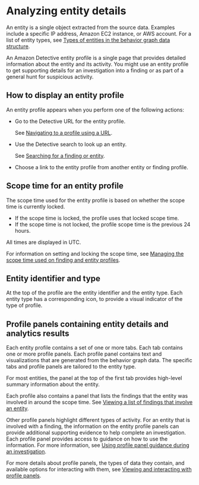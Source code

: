 # Analyzing entity details<a name="entity-profiles"></a>

An entity is a single object extracted from the source data\. Examples include a specific IP address, Amazon EC2 instance, or AWS account\. For a list of entity types, see [Types of entities in the behavior graph data structure](graph-data-structure-overview.md#entity-types)\.

An Amazon Detective entity profile is a single page that provides detailed information about the entity and its activity\. You might use an entity profile to get supporting details for an investigation into a finding or as part of a general hunt for suspicious activity\.

## How to display an entity profile<a name="entity-profiles-display"></a>

An entity profile appears when you perform one of the following actions:
+ Go to the Detective URL for the entity profile\.

  See [Navigating to a profile using a URL](profile-navigate-url.md)\.
+ Use the Detective search to look up an entity\.

  See [Searching for a finding or entity](detective-search.md)\.
+ Choose a link to the entity profile from another entity or finding profile\.

## Scope time for an entity profile<a name="entity-profile-scope-time"></a>

The scope time used for the entity profile is based on whether the scope time is currently locked\.
+ If the scope time is locked, the profile uses that locked scope time\.
+ If the scope time is not locked, the profile scope time is the previous 24 hours\.

All times are displayed in UTC\.

For information on setting and locking the scope time, see [Managing the scope time used on finding and entity profiles](scope-time-managing.md)\.

## Entity identifier and type<a name="entity-identifier-type"></a>

At the top of the profile are the entity identifier and the entity type\. Each entity type has a corresponding icon, to provide a visual indicator of the type of profile\.

## Profile panels containing entity details and analytics results<a name="entity-profile-panels"></a>

Each entity profile contains a set of one or more tabs\. Each tab contains one or more profile panels\. Each profile panel contains text and visualizations that are generated from the behavior graph data\. The specific tabs and profile panels are tailored to the entity type\.

For most entities, the panel at the top of the first tab provides high\-level summary information about the entity\.

Each profile also contains a panel that lists the findings that the entity was involved in around the scope time\. See [Viewing a list of findings that involve an entity](profile-panel-finding-list.md)\.

Other profile panels highlight different types of activity\. For an entity that is involved with a finding, the information on the entity profile panels can provide additional supporting evidence to help complete an investigation\. Each profile panel provides access to guidance on how to use the information\. For more information, see [Using profile panel guidance during an investigation](profile-panel-guidance.md)\. 

For more details about profile panels, the types of data they contain, and available options for interacting with them, see [Viewing and interacting with profile panels](profile-panels.md)\.
